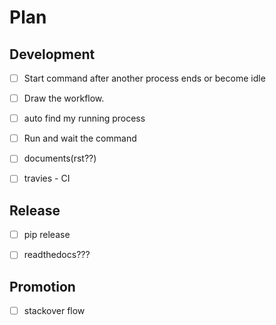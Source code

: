 # Plan



## Development
- [ ] Start command after another process ends or become idle
- [ ] Draw the workflow.
- [ ] auto find my running process
- [ ] Run and wait the command
- [ ] documents(rst??)
- [ ] travies - CI


## Release
- [ ] pip release
- [ ] readthedocs???



## Promotion
- [ ] stackover flow
